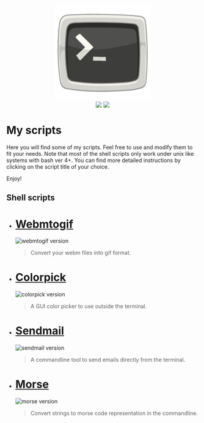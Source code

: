 <p align="center">
<img width=250 src="https://github.com/PinheiroCosta/MyScripts/raw/97722319eace982113f70993149753274e16ad9c/images/terminal.png"></img><br>
<img src="https://img.shields.io/github/issues/PinheiroCosta/MyScripts"></img>
<img src="https://img.shields.io/github/license/PinheiroCosta/MyScripts"></img>
</p>

# My scripts 
Here you will find some of my scripts. Feel free to use and modify them to fit your needs.
Note that most of the shell scripts only work under unix like systems with bash ver 4+. 
You can find more detailed instructions by clicking on the script title of your choice. 

Enjoy!

## Shell scripts

- # [Webmtogif](https://github.com/PinheiroCosta/MyScripts/blob/main/docs/webmtogif.md)
    ![webmtogif version](https://img.shields.io/badge/Version-1.0-sucess)
    > Convert your webm files into gif format.
- # [Colorpick](https://github.com/PinheiroCosta/MyScripts/blob/main/docs/colorpick.md)
    ![colorpick version](https://img.shields.io/badge/Version-1.1-sucess)
    > A GUI color picker to use outside the terminal.
- # [Sendmail](https://github.com/PinheiroCosta/MyScripts/blob/main/docs/sendmail.md)
    ![sendmail version](https://img.shields.io/badge/Version-1.0-sucess)
    > A commandline tool to send emails directly from the terminal.
- # [Morse](https://github.com/PinheiroCosta/MyScripts/blob/main/docs/morse.md)
    ![morse version](https://img.shields.io/badge/Version-1.0-sucess)
    > Convert strings to morse code representation in the commandline.

